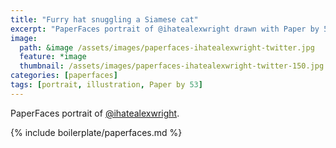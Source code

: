 ```yaml
---
title: "Furry hat snuggling a Siamese cat"
excerpt: "PaperFaces portrait of @ihatealexwright drawn with Paper by 53 on an iPad."
image: 
  path: &image /assets/images/paperfaces-ihatealexwright-twitter.jpg 
  feature: *image
  thumbnail: /assets/images/paperfaces-ihatealexwright-twitter-150.jpg
categories: [paperfaces]
tags: [portrait, illustration, Paper by 53]
---
```


PaperFaces portrait of [@ihatealexwright](https://twitter.com/ihatealexwright).

{% include boilerplate/paperfaces.md %}
